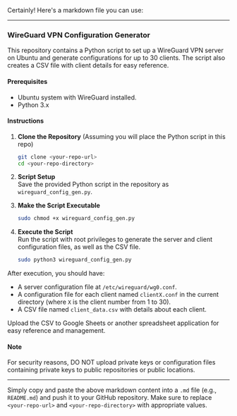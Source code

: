 Certainly! Here's a markdown file you can use:

---

### WireGuard VPN Configuration Generator

This repository contains a Python script to set up a WireGuard VPN server on Ubuntu and generate configurations for up to 30 clients. The script also creates a CSV file with client details for easy reference.

#### Prerequisites

- Ubuntu system with WireGuard installed.
- Python 3.x

#### Instructions

1. **Clone the Repository** (Assuming you will place the Python script in this repo)

   ```bash
   git clone <your-repo-url>
   cd <your-repo-directory>
   ```

2. **Script Setup**  
   Save the provided Python script in the repository as `wireguard_config_gen.py`.

3. **Make the Script Executable**

   ```bash
   sudo chmod +x wireguard_config_gen.py
   ```

4. **Execute the Script**  
   Run the script with root privileges to generate the server and client configuration files, as well as the CSV file.

   ```bash
   sudo python3 wireguard_config_gen.py
   ```

After execution, you should have:

- A server configuration file at `/etc/wireguard/wg0.conf`.
- A configuration file for each client named `clientX.conf` in the current directory (where `X` is the client number from 1 to 30).
- A CSV file named `client_data.csv` with details about each client.

Upload the CSV to Google Sheets or another spreadsheet application for easy reference and management.

#### Note

For security reasons, DO NOT upload private keys or configuration files containing private keys to public repositories or public locations.

---

Simply copy and paste the above markdown content into a `.md` file (e.g., `README.md`) and push it to your GitHub repository. Make sure to replace `<your-repo-url>` and `<your-repo-directory>` with appropriate values.
